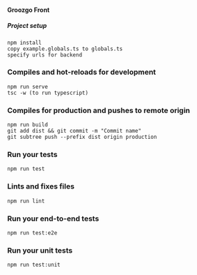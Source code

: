 #### Groozgo Front

##### Project setup
```
npm install
copy example.globals.ts to globals.ts
specify urls for backend
```

### Compiles and hot-reloads for development
```
npm run serve
tsc -w (to run typescript)
```

### Compiles for production and pushes to remote origin
```
npm run build
git add dist && git commit -m "Commit name"
git subtree push --prefix dist origin production
```

### Run your tests
```
npm run test
```

### Lints and fixes files
```
npm run lint
```

### Run your end-to-end tests
```
npm run test:e2e
```

### Run your unit tests
```
npm run test:unit
```
